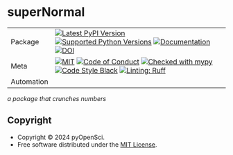# superNormal

| |                                                                                                                                                                                                                                                                                                                                                                                                                                                                                                                                                                                                            |
|---|------------------------------------------------------------------------------------------------------------------------------------------------------------------------------------------------------------------------------------------------------------------------------------------------------------------------------------------------------------------------------------------------------------------------------------------------------------------------------------------------------------------------------------------------------------------------------------------------------------|
| Package | [![Latest PyPI Version](https://img.shields.io/pypi/v/supernormal.svg)](https://pypi.org/project/supernormal/) [![Supported Python Versions](https://img.shields.io/pypi/pyversions/supernormal.svg)](https://pypi.org/project/supernormal/) [![Documentation](https://readthedocs.org/projects/supernormal/badge/?version=latest)](https://supernormal.readthedocs.io/en/latest/?badge=latest) [![DOI](https://zenodo.org/badge/DOI/10.5281/zenodo.14019657.svg)](https://doi.org/10.5281/zenodo.14019656)                                                                                                                                                                            |
| Meta | [![MIT](https://img.shields.io/pypi/l/supernormal.svg)](LICENSE) [![Code of Conduct](https://img.shields.io/badge/Contributor%20Covenant-v2.0%20adopted-ff69b4.svg)](.github/CODE_OF_CONDUCT.md) [![Checked with mypy](https://www.mypy-lang.org/static/mypy_badge.svg)](https://mypy-lang.org/) [![Code Style Black](https://img.shields.io/badge/code%20style-black-000000.svg)](https://github.com/ambv/black) [![Linting: Ruff](https://img.shields.io/endpoint?url=https://raw.githubusercontent.com/charliermarsh/ruff/main/assets/badge/v2.json)](https://github.com/astral-sh/ruff) |
| Automation |                                                                                                                                                                                                                                                                                                                                                                                                                                       |

_a package that crunches numbers_

## Copyright

- Copyright © 2024 pyOpenSci.
- Free software distributed under the [MIT License](./LICENSE).


